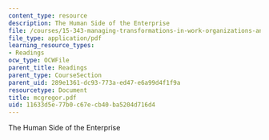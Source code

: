 ```yaml
---
content_type: resource
description: The Human Side of the Enterprise
file: /courses/15-343-managing-transformations-in-work-organizations-and-society-spring-2002/11633d5e77b0c67ecb40ba5204d716d4_mcgregor.pdf
file_type: application/pdf
learning_resource_types:
- Readings
ocw_type: OCWFile
parent_title: Readings
parent_type: CourseSection
parent_uid: 289e1361-dc93-773a-ed47-e6a99d4f1f9a
resourcetype: Document
title: mcgregor.pdf
uid: 11633d5e-77b0-c67e-cb40-ba5204d716d4
---
```

The Human Side of the Enterprise

